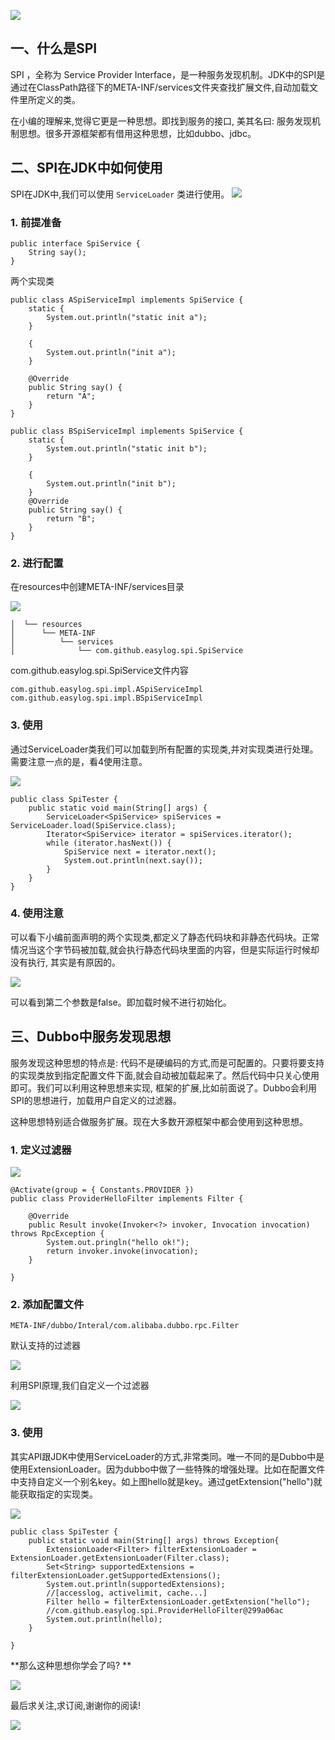 ![](https://img.springlearn.cn/blog/learn_1590160192000.png)


## 一、什么是SPI

SPI ，全称为 Service Provider Interface，是一种服务发现机制。JDK中的SPI是通过在ClassPath路径下的META-INF/services文件夹查找扩展文件,自动加载文件里所定义的类。

在小编的理解来,觉得它更是一种思想。即找到服务的接口, 美其名曰: 服务发现机制思想。很多开源框架都有借用这种思想，比如dubbo、jdbc。



## 二、SPI在JDK中如何使用

SPI在JDK中,我们可以使用 `ServiceLoader` 类进行使用。
![](https://img.springlearn.cn/blog/learn_1590225886000.png)



### 1. 前提准备

```
public interface SpiService {
    String say();
}
```

两个实现类

```
public class ASpiServiceImpl implements SpiService {
    static {
        System.out.println("static init a");
    }

    {
        System.out.println("init a");
    }

    @Override
    public String say() {
        return "A";
    }
}
```

```
public class BSpiServiceImpl implements SpiService {
    static {
        System.out.println("static init b");
    }

    {
        System.out.println("init b");
    }
    @Override
    public String say() {
        return "B";
    }
}
```

### 2. 进行配置

在resources中创建META-INF/services目录

![](https://img.springlearn.cn/blog/learn_1590225980000.png)

```
│  └── resources
│      └── META-INF
│          └── services
│              └── com.github.easylog.spi.SpiService
```

com.github.easylog.spi.SpiService文件内容

```
com.github.easylog.spi.impl.ASpiServiceImpl
com.github.easylog.spi.impl.BSpiServiceImpl
```

### 3. 使用

通过ServiceLoader类我们可以加载到所有配置的实现类,并对实现类进行处理。需要注意一点的是，看4使用注意。

![](https://img.springlearn.cn/blog/learn_1590226089000.png)

```
public class SpiTester {
    public static void main(String[] args) {
        ServiceLoader<SpiService> spiServices = ServiceLoader.load(SpiService.class);
        Iterator<SpiService> iterator = spiServices.iterator();
        while (iterator.hasNext()) {
            SpiService next = iterator.next();
            System.out.println(next.say());
        }
    }
}
```

### 4. 使用注意

可以看下小编前面声明的两个实现类,都定义了静态代码块和非静态代码块。正常情况当这个字节码被加载,就会执行静态代码块里面的内容，但是实际运行时候却没有执行, 其实是有原因的。

![](https://img.springlearn.cn/blog/learn_1590223793000.png)

可以看到第二个参数是false。即加载时候不进行初始化。



## 三、Dubbo中服务发现思想

服务发现这种思想的特点是: 代码不是硬编码的方式,而是可配置的。只要将要支持的实现类放到指定配置文件下面,就会自动被加载起来了。然后代码中只关心使用即可。我们可以利用这种思想来实现, 框架的扩展,比如前面说了。Dubbo会利用SPI的思想进行，加载用户自定义的过滤器。

这种思想特别适合做服务扩展。现在大多数开源框架中都会使用到这种思想。

### 1. 定义过滤器

![](https://img.springlearn.cn/blog/learn_1590226192000.png)

```
@Activate(group = { Constants.PROVIDER })
public class ProviderHelloFilter implements Filter {
  
    @Override
    public Result invoke(Invoker<?> invoker, Invocation invocation) throws RpcException {
        System.out.pringln("hello ok!");
        return invoker.invoke(invocation);
    }

}
```

### 2. 添加配置文件

`META-INF/dubbo/Interal/com.alibaba.dubbo.rpc.Filter`

默认支持的过滤器

![](https://img.springlearn.cn/blog/learn_1590224576000.png)

利用SPI原理,我们自定义一个过滤器

![](https://img.springlearn.cn/blog/learn_1590224824000.png)

### 3. 使用

其实API跟JDK中使用ServiceLoader的方式,非常类同。唯一不同的是Dubbo中是使用ExtensionLoader。因为dubbo中做了一些特殊的增强处理。比如在配置文件中支持自定义一个别名key。如上图hello就是key。通过getExtension("hello")就能获取指定的实现类。

![](https://img.springlearn.cn/blog/learn_1590226285000.png)

```
public class SpiTester {
    public static void main(String[] args) throws Exception{
        ExtensionLoader<Filter> filterExtensionLoader = ExtensionLoader.getExtensionLoader(Filter.class);
        Set<String> supportedExtensions = filterExtensionLoader.getSupportedExtensions();
        System.out.println(supportedExtensions);
        //[accesslog, activelimit, cache...]
        Filter hello = filterExtensionLoader.getExtension("hello");
        //com.github.easylog.spi.ProviderHelloFilter@299a06ac
        System.out.println(hello);
    }
    
}
```



**那么这种思想你学会了吗? **

![](https://i04piccdn.sogoucdn.com/96a6f7554ee28b9c)



最后求关注,求订阅,谢谢你的阅读!


![](https://img.springlearn.cn/blog/learn_1589360371000.png)
